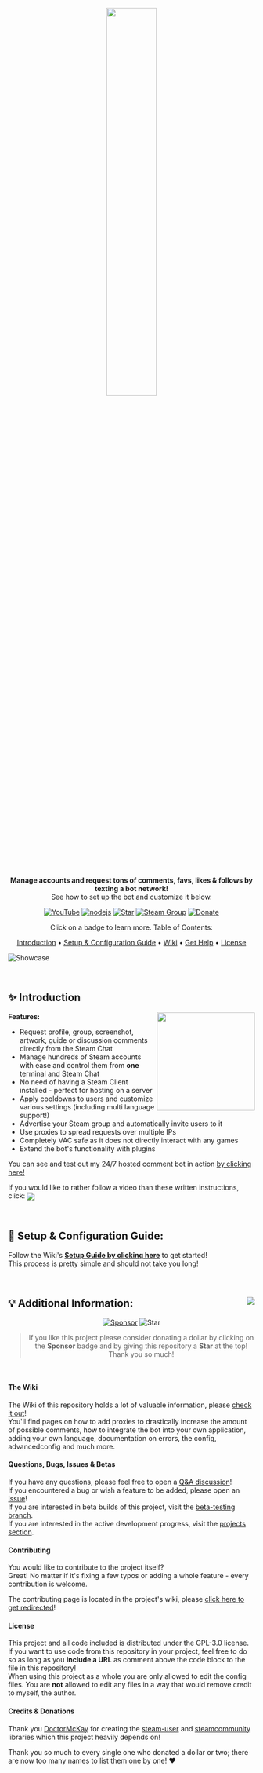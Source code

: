 <div align="center" markdown=1>
	<p align="center"><img width=45% src="https://3urobeat.com/comment-bot/steamLogo.png"></p>
	<strong>Manage accounts and request tons of comments, favs, likes & follows by texting a bot network!</strong>
	<br>See how to set up the bot and customize it below.<br>
	<p></p>
</div>

<div align="center">

[![YouTube](https://img.shields.io/badge/YouTube-Tutorial-red)](https://youtu.be/8J78rC9Z28U)
[![nodejs](https://img.shields.io/badge/node.js-v16-brightgreen)](https://nodejs.org/)
[![Star](https://img.shields.io/badge/-Give%20this%20repo%20a%20star!-yellow)](https://github.com/3urobeat/steam-comment-service-bot)
[![Steam Group](https://img.shields.io/badge/Steam%20Group-Join!-blue)](https://steamcommunity.com/groups/3urobeatGroup)
[![Donate](https://img.shields.io/badge/Donate-%241-orange)](https://github.com/sponsors/3urobeat)
<p align="center">Click on a badge to learn more. Table of Contents:</p>

</div>

<p align="center">
  <a href="#introduction">Introduction</a> •
  <a href="#setup-config-guide">Setup & Configuration Guide</a> •
  <a href="#the-wiki">Wiki</a> •
  <a href="#questions-bugs-issues--betas">Get Help</a> •
  <a href="#license">License</a>
</p>
  
![Showcase](https://3urobeat.com/comment-bot/showcase.gif)

&nbsp;

<a id="introduction"></a>

## ✨ **Introduction**  
<img align="right" width="200" height="200" src="https://3urobeat.com/comment-bot/mesh.png">  
  
**Features:**
* Request profile, group, screenshot, artwork, guide or discussion comments directly from the Steam Chat
* Manage hundreds of Steam accounts with ease and control them from **one** terminal and Steam Chat
* No need of having a Steam Client installed - perfect for hosting on a server
* Apply cooldowns to users and customize various settings (including multi language support!)
* Advertise your Steam group and automatically invite users to it
* Use proxies to spread requests over multiple IPs
* Completely VAC safe as it does not directly interact with any games
* Extend the bot's functionality with plugins
  
You can see and test out my 24/7 hosted comment bot in action [by clicking here!](https://steamcommunity.com/id/3urobeatscommentbot)  
  
If you would like to rather follow a video than these written instructions, click: <a href="https://youtu.be/8J78rC9Z28U" target="_blank"><img align="center" src="https://img.shields.io/badge/YouTube-Tutorial-red"></a>  

&nbsp;

<a id="setup-config-guide"></a>

## 🚀 Setup & Configuration Guide:
Follow the Wiki's [**Setup Guide by clicking here**](./docs/wiki/setup_guide.md) to get started!  
This process is pretty simple and should not take you long!  

&nbsp;

## 💡 Additional Information: <a href="https://youtu.be/8J78rC9Z28U?t=339" target="_blank"><img align="right" src="https://img.shields.io/badge/YouTube-Tutorial%20section-red"></a>
<div align="center">

[![Sponsor](https://img.shields.io/badge/Sponsor-%241-orange)](https://github.com/sponsors/3urobeat) ![Star](https://img.shields.io/github/stars/3urobeat/steam-comment-service-bot)  
> If you like this project please consider donating a dollar by clicking on the **Sponsor** badge and by giving this repository a **Star** at the top! Thank you so much!  

</div>

&nbsp;

#### **The Wiki**
The Wiki of this repository holds a lot of valuable information, please [check it out](./docs/wiki#readme)!  
You'll find pages on how to add proxies to drastically increase the amount of possible comments, how to integrate the bot into your own application, adding your own language, documentation on errors, the config, advancedconfig and much more.  

#### **Questions, Bugs, Issues & Betas**
If you have any questions, please feel free to open a [Q&A discussion](https://github.com/3urobeat/steam-comment-service-bot/discussions/new?category=q-a)!  
If you encountered a bug or wish a feature to be added, please open an [issue](https://github.com/3urobeat/steam-comment-service-bot/issues/new/choose)!  
If you are interested in beta builds of this project, visit the [beta-testing branch](https://github.com/3urobeat/steam-comment-service-bot/tree/beta-testing).  
If you are interested in the active development progress, visit the [projects section](https://github.com/3urobeat/steam-comment-service-bot/projects).

#### **Contributing**
You would like to contribute to the project itself?  
Great! No matter if it's fixing a few typos or adding a whole feature - every contribution is welcome.  

The contributing page is located in the project's wiki, please [click here to get redirected](./docs/wiki/contributing.md)!

#### **License**
This project and all code included is distributed under the GPL-3.0 license.  
If you want to use code from this repository in your project, feel free to do so as long as you **include a URL** as comment above the code block to the file in this repository!  
When using this project as a whole you are only allowed to edit the config files. You are **not** allowed to edit any files in a way that would remove credit to myself, the author.  

#### **Credits & Donations**
Thank you [DoctorMcKay](https://github.com/DoctorMcKay) for creating the [steam-user](https://github.com/DoctorMcKay/node-steam-user) and [steamcommunity](https://github.com/DoctorMcKay/node-steamcommunity) libraries which this project heavily depends on!  

Thank you so much to every single one who donated a dollar or two; there are now too many names to list them one by one! ❤️  
